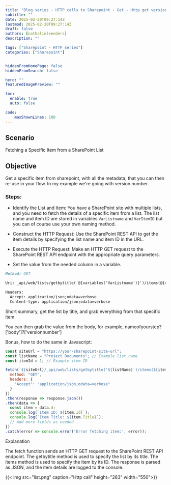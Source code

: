 ```yaml
---
title: "Blog series - HTTP calls to Sharepoint - Get - Http get version number"
subtitle: ""
date: 2025-02-20T09:27:14Z
lastmod: 2025-02-20T09:27:14Z
draft: false
authors: [nathalieleenders]
description: ""

tags: ["Sharepoint - HTTP series"]
categories: ["Sharepoint"]


hiddenFromHomePage: false
hiddenFromSearch: false

hero: ""
featuredImagePreview: ""

toc:
  enable: true
  auto: false

code:
    maxShownLines: 100
---
```

## Scenario
Fetching a Specific Item from a SharePoint List

## Objective
Get a specific item from sharepoint, with all the metadata, that you can then re-use in your flow. In my example we're going with version number.

### Steps:

  - Identify the List and Item: You have a SharePoint site with multiple lists, and you need to fetch the details of a specific item from a list. The list name and item ID are stored in variables `VarListname` and `VarItemID` but you can of course use your own naming method.

  - Construct the HTTP Request: Use the SharePoint REST API to get the item details by specifying the list name and item ID in the URL.

  - Execute the HTTP Request: Make an HTTP GET request to the SharePoint REST API endpoint with the appropriate query parameters.

  - Set the value from the needed column in a variable.

```markdown
Method: GET

Uri: _api/web/lists/getbytitle('@{variables('VarListname')}')/items(@{variables('VarItemID')})/

Headers:
  Accept: application/json;odata=verbose
  Content-type: application/json;odata=verbose
```
Short summary, get the list by title, and grab everything from that specific item.

You can then grab the value from the body, for example, nameofyourstep?['body']?['versionnumber']

Bonus, how to do the same in Javascript:

```javascript
const siteUrl = "https://your-sharepoint-site-url";
const listName = "Project Documents"; // Example list name
const itemId = 1; // Example item ID

fetch(`${siteUrl}/_api/web/lists/getbytitle('${listName}')/items(${itemId})`, {
  method: "GET",
  headers: {
    "Accept": "application/json;odata=verbose"
  }
})
.then(response => response.json())
.then(data => {
  const item = data.d;
  console.log(`Item ID: ${item.Id}`);
  console.log(`Item Title: ${item.Title}`);
  // Add more fields as needed
})
.catch(error => console.error('Error fetching item:', error));
```

Explanation

The fetch function sends an HTTP GET request to the SharePoint REST API endpoint.
The getbytitle method is used to specify the list by its title.
The items method is used to specify the item by its ID.
The response is parsed as JSON, and the item details are logged to the console.


 {{< img src="list.png" caption="Http call" height="283" width="550">}}